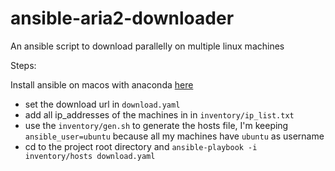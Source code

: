 # ansible-aria2-downloader

An ansible script to download parallelly on multiple linux machines

Steps:

Install ansible on macos with anaconda [here](https://opensource.com/article/19/8/using-conda-ansible-administration-macos)

- set the download url in `download.yaml`
- add all ip_addresses of the machines in in `inventory/ip_list.txt`
- use the `inventory/gen.sh` to generate the hosts file, I'm keeping `ansible_user=ubuntu` because all my machines have `ubuntu` as username
- cd to the project root directory and ` ansible-playbook -i inventory/hosts download.yaml   `